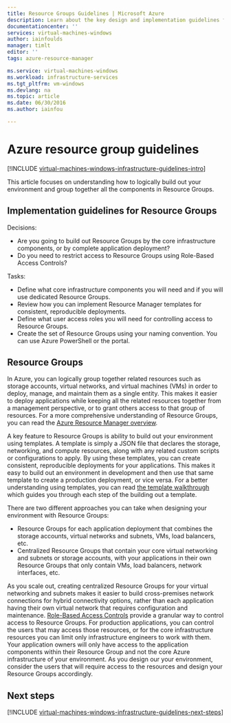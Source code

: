 ```yaml
---
title: Resource Groups Guidelines | Microsoft Azure
description: Learn about the key design and implementation guidelines for deploying Resource Groups in Azure infrastructure services.
documentationcenter: ''
services: virtual-machines-windows
author: iainfoulds
manager: timlt
editor: ''
tags: azure-resource-manager

ms.service: virtual-machines-windows
ms.workload: infrastructure-services
ms.tgt_pltfrm: vm-windows
ms.devlang: na
ms.topic: article
ms.date: 06/30/2016
ms.author: iainfou

---
```

# Azure resource group guidelines
[!INCLUDE [virtual-machines-windows-infrastructure-guidelines-intro](../../includes/virtual-machines-windows-infrastructure-guidelines-intro.md)]

This article focuses on understanding how to logically build out your environment and group together all the components in Resource Groups.

## Implementation guidelines for Resource Groups
Decisions:

* Are you going to build out Resource Groups by the core infrastructure components, or by complete application deployment?
* Do you need to restrict access to Resource Groups using Role-Based Access Controls?

Tasks:

* Define what core infrastructure components you will need and if you will use dedicated Resource Groups.
* Review how you can implement Resource Manager templates for consistent, reproducible deployments.
* Define what user access roles you will need for controlling access to Resource Groups.
* Create the set of Resource Groups using your naming convention. You can use Azure PowerShell or the portal.

## Resource Groups
In Azure, you can logically group together related resources such as storage accounts, virtual networks, and virtual machines (VMs) in order to deploy, manage, and maintain them as a single entity. This makes it easier to deploy applications while keeping all the related resources together from a management perspective, or to grant others access to that group of resources. For a more comprehensive understanding of Resource Groups, you can read the [Azure Resource Manager overview](../resource-group-overview.md).

A key feature to Resource Groups is ability to build out your environment using templates. A template is simply a JSON file that declares the storage, networking, and compute resources, along with any related custom scripts or configurations to apply. By using these templates, you can create consistent, reproducible deployments for your applications. This makes it easy to build out an environment in development and then use that same template to create a production deployment, or vice versa. For a better understanding using templates, you can read [the template walkthrough](../resource-manager-template-walkthrough.md) which guides you through each step of the building out a template.

There are two different approaches you can take when designing your environment with Resource Groups:

* Resource Groups for each application deployment that combines the storage accounts, virtual networks and subnets, VMs, load balancers, etc.
* Centralized Resource Groups that contain your core virtual networking and subnets or storage accounts, with your applications in their own Resource Groups that only contain VMs, load balancers, network interfaces, etc.

As you scale out, creating centralized Resource Groups for your virtual networking and subnets makes it easier to build cross-premises network connections for hybrid connectivity options, rather than each application having their own virtual network that requires configuration and maintenance. [Role-Based Access Controls](../active-directory/role-based-access-control-what-is.md) provide a granular way to control access to Resource Groups. For production applications, you can control the users that may access those resources, or for the core infrastructure resources you can limit only infrastructure engineers to work with them. Your application owners will only have access to the application components within their Resource Group and not the core Azure infrastructure of your environment. As you design our your environment, consider the users that will require access to the resources and design your Resource Groups accordingly. 

## Next steps
[!INCLUDE [virtual-machines-windows-infrastructure-guidelines-next-steps](../../includes/virtual-machines-windows-infrastructure-guidelines-next-steps.md)]

